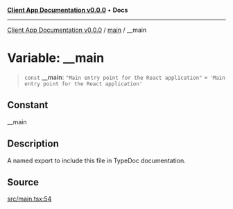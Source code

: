 [**Client App Documentation v0.0.0**](../../README.md) • **Docs**

***

[Client App Documentation v0.0.0](../../README.md) / [main](../README.md) / \_\_main

# Variable: \_\_main

> `const` **\_\_main**: `"Main entry point for the React application"` = `'Main entry point for the React application'`

## Constant

__main

## Description

A named export to include this file in TypeDoc documentation.

## Source

[src/main.tsx:54](https://github.com/jimmykurian/Reactivities/blob/3f805628d10ff0a50931fec09e965ef4a2576e55/client-app/src/main.tsx#L54)
